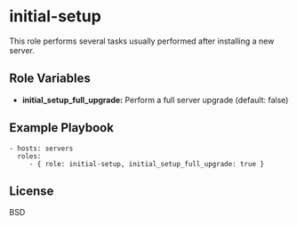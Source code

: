 initial-setup
=============

This role performs several tasks usually performed after installing a new server.

Role Variables
--------------

* **initial_setup_full_upgrade:** Perform a full server upgrade (default: false)

Example Playbook
----------------

    - hosts: servers
      roles:
         - { role: initial-setup, initial_setup_full_upgrade: true }

License
-------

BSD
